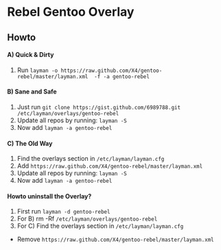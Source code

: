 Rebel Gentoo Overlay
============

## Howto

#### A) Quick & Dirty

1. Run ```layman -o https://raw.github.com/X4/gentoo-rebel/master/layman.xml  -f -a gentoo-rebel```

#### B) Sane and Safe

1. Just run ```git clone https://gist.github.com/6989788.git /etc/layman/overlays/gentoo-rebel```
2. Update all repos by running: ```layman -S```
3. Now add ```layman -a gentoo-rebel```

#### C) The Old Way

1. Find the overlays section in ```/etc/layman/layman.cfg```
2. Add ```https://raw.github.com/X4/gentoo-rebel/master/layman.xml```
3. Update all repos by running: ```layman -S```
4. Now add ```layman -a gentoo-rebel```


#### Howto uninstall the Overlay?

1. First run ```layman -d gentoo-rebel```
2. For B) rm -Rf ```/etc/layman/overlays/gentoo-rebel```
3. For C) Find the overlays section in ```/etc/layman/layman.cfg```
  * Remove ```https://raw.github.com/X4/gentoo-rebel/master/layman.xml```
